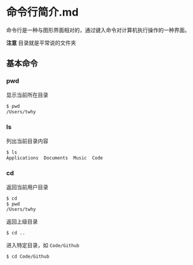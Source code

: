 # 命令行简介.md

命令行是一种与图形界面相对的，通过键入命令对计算机执行操作的一种界面。

**注意** 目录就是平常说的文件夹

## 基本命令
### pwd
显示当前所在目录
```bash
$ pwd
/Users/twhy
```

### ls
列出当前目录内容
```bash
$ ls
Applications  Documents	 Music  Code
```
### cd
返回当前用户目录
```bash
$ cd
$ pwd
/Users/twhy
```
返回上级目录
```bash
$ cd ..
```
进入特定目录，如 `Code/Github`
```bash
$ cd Code/Github
```
